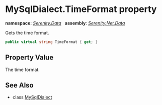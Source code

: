 # MySqlDialect.TimeFormat property
**namespace:** *[Serenity.Data](../../README.md#serenity.data-namespace)*   **assembly**: *[Serenity.Net.Data](../../README.md)*

Gets the time format.

```csharp
public virtual string TimeFormat { get; }
```

## Property Value

The time format.

## See Also

* class [MySqlDialect](../MySqlDialect.md)